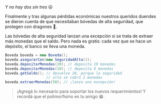 _Y no hay dos sin tres_ :stuck_out_tongue:

Finalmente y tras algunas pérdidas económicas nuestros queridos duendes se dieron cuenta de que necesitaban bóvedas de alta seguridad, que protegen con dragones :dragon:. 

Las bóvedas de alta seguridad lanzan una excepción si se trata de extraer más monedas que el saldo. Pero nada es gratis: cada vez que se hace un depósito, el banco se lleva una moneda. 

```java
Boveda boveda = new Boveda();
boveda.asegurarCon(new SeguridadAlta());
boveda.depositarMonedas(20); // deposita 19 monedas
boveda.depositarMonedas(10); // deposita 9 monedas
boveda.getSaldo(); // devuelve 28, porque la seguridad 
                   // alta se cobró 2 monedas
boveda.extraerMonedas(50); // ¡lanza una excepción!
```

> ¡Agregá lo necesario para soportar los nuevos requerimientos! Y recordá que el polimorfismo es tu amigo :grin:.

